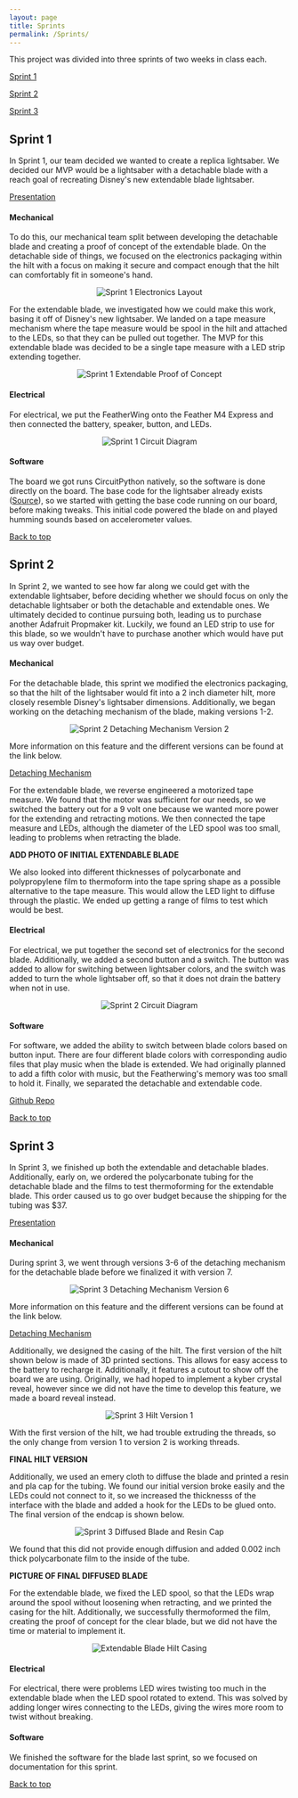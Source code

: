 ```yaml
---
layout: page
title: Sprints
permalink: /Sprints/
---
```


<a name="top"></a>

This project was divided into three sprints of two weeks in class each.

[Sprint 1](#sprint-1)

[Sprint 2](#sprint-2)

[Sprint 3](#sprint-3)

<a name="sprint-1"></a>

## Sprint 1
In Sprint 1, our team decided we wanted to create a replica lightsaber. We decided our MVP would be a lightsaber with a detachable blade with a reach goal of recreating Disney's new extendable blade lightsaber. 

[Presentation](https://docs.google.com/presentation/d/1-5Kee44TzqyZskYLsyKVEHtzWcdqXS3h8iD9GProHQo/edit?usp=sharing)

#### Mechanical
To do this, our mechanical team split between developing the detachable blade and creating a proof of concept of the extendable blade. On the detachable side of things, we focused on the electronics packaging within the hilt with a focus on making it secure and compact enough that the hilt can comfortably fit in someone's hand.

<p align="center">
  <img src="../Photos!/sprint1electronicslayout.jpg" alt="Sprint 1 Electronics Layout">
</p>

For the extendable blade, we investigated how we could make this work, basing it off of Disney's new lightsaber. We landed on a tape measure mechanism where the tape measure would be spool in the hilt and attached to the LEDs, so that they can be pulled out together. The MVP for this extendable blade was decided to be a single tape measure with a LED strip extending together.

<p align="center">
  <img src="../Photos!/sprint1extendable.jpg" alt="Sprint 1 Extendable Proof of Concept">
</p>

#### Electrical
For electrical, we put the FeatherWing onto the Feather M4 Express and then connected the battery, speaker, button, and LEDs. 

<p align="center">
  <img src="../Photos!/sprint1electrical.jpg" alt="Sprint 1 Circuit Diagram">
</p>

#### Software
The board we got runs CircuitPython natively, so the software is done directly on the board. The base code for the lightsaber already exists ([Source](https://learn.adafruit.com/hallowing-lightsaber/program-with-circuitpython)), so we started with getting the base code running on our board, before making tweaks. This initial code powered the blade on and played humming sounds based on accelerometer values.

[Back to top](#top)


<a name="sprint-2"></a>

## Sprint 2
In Sprint 2, we wanted to see how far along we could get with the extendable lightsaber, before deciding whether we should focus on only the detachable lightsaber or both the detachable and extendable ones. We ultimately decided to continue pursuing both, leading us to purchase another Adafruit Propmaker kit. Luckily, we found an LED strip to use for this blade, so we wouldn't have to purchase another which would have put us way over budget.

<a name="sprint-2-mech"></a>

#### Mechanical
For the detachable blade, this sprint we modified the electronics packaging, so that the hilt of the lightsaber would fit into a 2 inch diameter hilt, more closely resemble Disney's lightsaber dimensions. Additionally, we began working on the detaching mechanism of the blade, making versions 1-2. 

<p align="center">
  <img src="../Photos!/sprint2detachablev2.jpg" alt="Sprint 2 Detaching Mechanism Version 2">
</p>

More information on this feature and the different versions can be found at the link below.

[Detaching Mechanism](../DetachableMechanism/)

For the extendable blade, we reverse engineered a motorized tape measure. We found that the motor was sufficient for our needs, so we switched the battery out for a 9 volt one because we wanted more power for the extending and retracting motions. We then connected the tape measure and LEDs, although the diameter of the LED spool was too small, leading to problems when retracting the blade. 

**ADD PHOTO OF INITIAL EXTENDABLE BLADE**

We also looked into different thicknesses of polycarbonate and polypropylene film to thermoform into the tape spring shape as a possible alternative to the tape measure. This would allow the LED light to diffuse through the plastic. We ended up getting a range of films to test which would be best.

#### Electrical
For electrical, we put together the second set of electronics for the second blade. Additionally, we added a second button and a switch. The button was added to allow for switching between lightsaber colors, and the switch was added to turn the whole lightsaber off, so that it does not drain the battery when not in use. 

<p align="center">
  <img src="../Photos!/sprint2electrical.png" alt="Sprint 2 Circuit Diagram">
</p>

#### Software
For software, we added the ability to switch between blade colors based on button input. There are four different blade colors with corresponding audio files that play music when the blade is extended. We had originally planned to add a fifth color with music, but the Featherwing's memory was too small to hold it. Finally, we separated the detachable and extendable code.

[Github Repo](https://github.com/nabihestefan/Lightsaber)

[Back to top](#top)


<a name="sprint-3"></a>

## Sprint 3
In Sprint 3, we finished up both the extendable and detachable blades. Additionally, early on, we ordered the polycarbonate tubing for the detachable blade and the films to test thermoforming for the extendable blade. This order caused us to go over budget because the shipping for the tubing was $37. 

[Presentation](https://docs.google.com/presentation/d/1FsrQfatEuBN9W9HeRLlkH6D4EyJWSfqdYsHG7buiOm8/edit?usp=sharing)

<a name="sprint-3-mech"></a>

#### Mechanical
During sprint 3, we went through versions 3-6 of the detaching mechanism for the detachable blade before we finalized it with version 7. 

<p align="center">
  <img src="../Photos!/sprint3detachablev7.jpg" alt="Sprint 3 Detaching Mechanism Version 6">
</p>

More information on this feature and the different versions can be found at the link below.

[Detaching Mechanism](../DetachableMechanism/)

Additionally, we designed the casing of the hilt. The first version of the hilt shown below is made of 3D printed sections. This allows for easy access to the battery to recharge it. Additionally, it features a cutout to show off the board we are using. Originally, we had hoped to implement a kyber crystal reveal, however since we did not have the time to develop this feature, we made a board reveal instead.

<p align="center">
  <img src="../Photos!/sprint3hiltv1.jpg" alt="Sprint 3 Hilt Version 1">
</p>

With the first version of the hilt, we had trouble extruding the threads, so the only change from version 1 to version 2 is working threads.

**FINAL HILT VERSION**

Additionally, we used an emery cloth to diffuse the blade and printed a resin and pla cap for the tubing. We found our initial version broke easily and the LEDs could not connect to it, so we increased the thicknesss of the interface with the blade and added a hook for the LEDs to be glued onto. The final version of the endcap is shown below. 

<p align="center">
  <img src="../Photos!/sprint3diffusedblade.jpg" alt="Sprint 3 Diffused Blade and Resin Cap">
</p>

We found that this did not provide enough diffusion and added 0.002 inch thick polycarbonate film to the inside of the tube.

**PICTURE OF FINAL DIFFUSED BLADE**

For the extendable blade, we fixed the LED spool, so that the LEDs wrap around the spool without loosening when retracting, and we printed the casing for the hilt. Additionally, we successfully thermoformed the film, creating the proof of concept for the clear blade, but we did not have the time or material to implement it. 

<p align="center">
  <img src="../Photos!/sprint3extendablecad.png" alt="Extendable Blade Hilt Casing">
</p>

#### Electrical
For electrical, there were problems LED wires twisting too much in the extendable blade when the LED spool rotated to extend. This was solved by adding longer wires connecting to the LEDs, giving the wires more room to twist without breaking. 

#### Software
We finished the software for the blade last sprint, so we focused on documentation for this sprint.

[Back to top](#top)